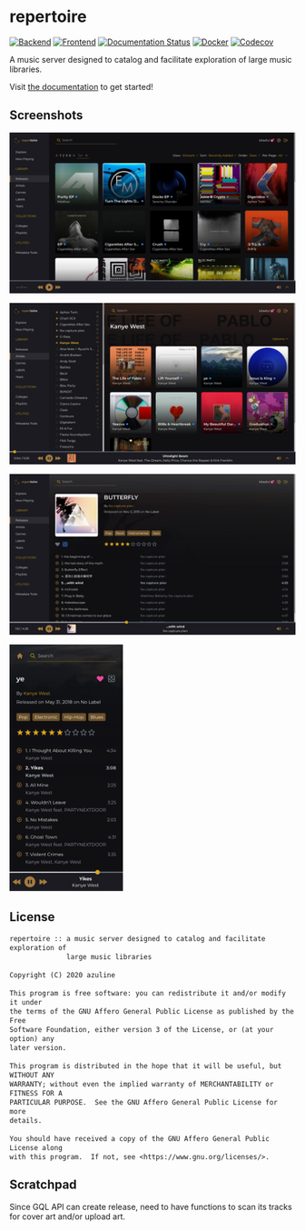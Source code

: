 # repertoire

[![Backend](https://img.shields.io/github/workflow/status/azuline/repertoire/Backend?label=backend)](https://github.com/azuline/repertoire/actions?query=workflow%3ABackend)
[![Frontend](https://img.shields.io/github/workflow/status/azuline/repertoire/Frontend?label=frontend)](https://github.com/azuline/repertoire/actions?query=workflow%3AFrontend)
[![Documentation Status](https://readthedocs.org/projects/repertoire/badge/?version=latest)](https://repertoire.readthedocs.io/en/latest/?badge=latest)
[![Docker](https://img.shields.io/docker/cloud/build/blissful/repertoire)](https://hub.docker.com/r/blissful/repertoire)
[![Codecov](https://img.shields.io/codecov/c/github/azuline/repertoire?token=98M8XQLWLH)](https://codecov.io/gh/azuline/repertoire)

A music server designed to catalog and facilitate exploration of large music
libraries.

Visit [the documentation](https://repertoire.readthedocs.io) to get started!

## Screenshots

![scrot1](docs/_static/scrot1.png)

![scrot2](docs/_static/scrot2.png)

![scrot3](docs/_static/scrot3.png)

<img src="docs/_static/scrot4.png" width="200" />

## License

```
repertoire :: a music server designed to catalog and facilitate exploration of
              large music libraries

Copyright (C) 2020 azuline

This program is free software: you can redistribute it and/or modify it under
the terms of the GNU Affero General Public License as published by the Free
Software Foundation, either version 3 of the License, or (at your option) any
later version.

This program is distributed in the hope that it will be useful, but WITHOUT ANY
WARRANTY; without even the implied warranty of MERCHANTABILITY or FITNESS FOR A
PARTICULAR PURPOSE.  See the GNU Affero General Public License for more
details.

You should have received a copy of the GNU Affero General Public License along
with this program.  If not, see <https://www.gnu.org/licenses/>.
```

## Scratchpad

Since GQL API can create release, need to have functions to scan its tracks for
cover art and/or upload art.
